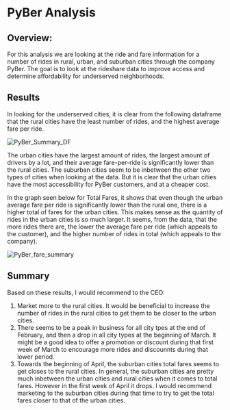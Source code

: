 # PyBer Analysis

## Overview:
For this analysis we are looking at the ride and fare information for a number of rides in rural, urban, and suburban cities through the company PyBer. The goal is to look at the rideshare data to improve access and determine affordability for underserved neighborhoods.

## Results
In looking for the underserved cities, it is clear from the following dataframe that the rural cities have the least number of rides, and the highest average fare per ride.

![PyBer_Summary_DF](https://user-images.githubusercontent.com/99522862/162545582-e8801acf-7c93-436a-a643-ad3b99e889fc.png)

The urban cities have the largest amount of rides, the largest amount of drivers by a lot, and their average fare-per-ride is significantly lower than the rural cities. The suburban cities seem to be inbetween the other two types of cities when looking at the data. But it is clear that the urban cities have the most accessibility for PyBer customers, and at a cheaper cost.

In the graph seen below for Total Fares, it shows that even though the urban average fare per ride is significantly lower than the rural one, there is a higher total of fares for the urban cities. This makes sense as the quantity of rides in the urban cities is so much larger. It seems, from the data, that the more rides there are, the lower the average fare per ride (which appeals to the customer), and the higher number of rides in total (which appeals to the company). 

![PyBer_fare_summary](https://user-images.githubusercontent.com/99522862/162582828-8e555200-a628-4e34-903a-706a73091247.png)


## Summary
Based on these results, I would recommend to the CEO:
 1. Market more to the rural cities. It would be beneficial to increase the number of rides in the rural cities to get them to be closer to the urban cities.
 2. There seems to be a peak in business for all city tpes at the end of February, and then a drop in all city types at the beginning of March. It might be a good idea to offer a promotion or discount during that first week of March to encourage more rides and discounnts during that lower period.
 3. Towards the beginning of April, the suburban cities total fares seems to get closes to the rural cities. In general, the suburban cities are pretty much inbetween the urban cities and rural cities when it comes to total fares. However in the first week of April it drops. I would recommend marketing to the suburban cities during that time to try to get the total fares closer to that of the urban cities.
